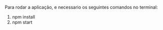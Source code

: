 Para rodar a aplicação, e necessario os seguintes comandos no terminal:
1) npm install
2) npm start 
